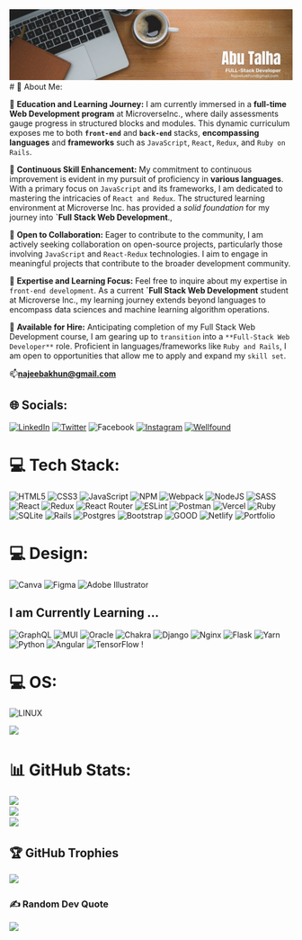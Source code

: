  <img src="./images/linkedin.jpg" alt="linkedin pic">
# 💫 About Me:  

🔭 **Education and Learning Journey:**
I am currently immersed in a **full-time Web Development program** at MicroverseInc., where daily assessments gauge progress in structured blocks and modules. This dynamic curriculum exposes me to both **`front-end`** and **`back-end`** stacks, **encompassing languages** and **frameworks** such as `JavaScript`, `React`, `Redux`, and `Ruby on Rails`.

🌱 **Continuous Skill Enhancement:**
My commitment to continuous improvement is evident in my pursuit of proficiency in **various languages**. With a primary focus on `JavaScript` and its frameworks, I am dedicated to mastering the intricacies of `React and Redux`. The structured learning environment at Microverse Inc. has provided a *solid foundation* for my journey into **`Full Stack Web Development**.,

👯 **Open to Collaboration:**
Eager to contribute to the community, I am actively seeking collaboration on open-source projects, particularly those involving `JavaScript` and `React-Redux` technologies. I aim to engage in meaningful projects that contribute to the broader development community.

💬 **Expertise and Learning Focus:**
Feel free to inquire about my expertise in `front-end development`. As a current **`Full Stack Web Development** student at Microverse Inc., my learning journey extends beyond languages to encompass data sciences and machine learning algorithm operations.

💼 **Available for Hire:**
Anticipating completion of my Full Stack Web Development course, I am gearing up to `transition` into a `**Full-Stack Web Developer**` role. Proficient in languages/frameworks like `Ruby and Rails`, I am open to opportunities that allow me to apply and expand my `skill set`.

📫**najeebakhun@gmail.com**


## 🌐 Socials:
[![LinkedIn](https://img.shields.io/badge/LinkedIn-%230077B5.svg?logo=linkedin&logoColor=white)](https://www.linkedin.com/in/najeeb-akhun/) [![Twitter](https://img.shields.io/badge/Twitter-%231DA1F2.svg?logo=Twitter&logoColor=white)](https://twitter.com/https://twitter.com/AbuTalha8T) ![Facebook](https://img.shields.io/badge/Facebook-%231877F2.svg?logo=Facebook&logoColor=white)
[![Instagram](https://img.shields.io/badge/Instagram-%231DA1F2.svg?logo=Instagram&logoColor=white)](https://www.instagram.com/abu_talha_akhun/)
[![Wellfound](https://img.shields.io/badge/Wellfound-%231DA1F2.svg?logo=Wellfound&logoColor=white)](https://wellfound.com/u/abu-talha-akhun)


# 💻 Tech Stack:
![HTML5](https://img.shields.io/badge/html5-%23E34F26.svg?style=for-the-badge&logo=html5&logoColor=white) ![CSS3](https://img.shields.io/badge/css3-%231572B6.svg?style=for-the-badge&logo=css3&logoColor=white)  ![JavaScript](https://img.shields.io/badge/javascript-%23323330.svg?style=for-the-badge&logo=javascript&logoColor=%23F7DF1E) ![NPM](https://img.shields.io/badge/NPM-%23000000.svg?style=for-the-badge&logo=npm&logoColor=white)  ![Webpack](https://img.shields.io/badge/webpack-%238DD6F9.svg?style=for-the-badge&logo=webpack&logoColor=black) ![NodeJS](https://img.shields.io/badge/node.js-6DA55F?style=for-the-badge&logo=node.js&logoColor=white)  ![SASS](https://img.shields.io/badge/SASS-hotpink.svg?style=for-the-badge&logo=SASS&logoColor=white) ![React](https://img.shields.io/badge/react-%2320232a.svg?style=for-the-badge&logo=react&logoColor=%2361DAFB) ![Redux](https://img.shields.io/badge/redux-%23593d88.svg?style=for-the-badge&logo=redux&logoColor=white) ![React Router](https://img.shields.io/badge/React_Router-CA4245?style=for-the-badge&logo=react-router&logoColor=white)   ![ESLint](https://img.shields.io/badge/ESLint-4B3263?style=for-the-badge&logo=eslint&logoColor=white) ![Postman](https://img.shields.io/badge/Postman-FF6C37?style=for-the-badge&logo=postman&logoColor=white)  ![Vercel](https://img.shields.io/badge/vercel-%23000000.svg?style=for-the-badge&logo=vercel&logoColor=white) ![Ruby](https://img.shields.io/badge/ruby-%23CC342D.svg?style=for-the-badge&logo=ruby&logoColor=white) ![SQLite](https://img.shields.io/badge/sqlite-%2307405e.svg?style=for-the-badge&logo=sqlite&logoColor=white)  ![Rails](https://img.shields.io/badge/rails-%23CC0000.svg?style=for-the-badge&logo=ruby-on-rails&logoColor=white)  ![Postgres](https://img.shields.io/badge/postgres-%23316192.svg?style=for-the-badge&logo=postgresql&logoColor=white)  ![Bootstrap](https://img.shields.io/badge/bootstrap-%23563D7C.svg?style=for-the-badge&logo=bootstrap&logoColor=white) ![GOOD](https://img.shields.io/badge/Babel-F9DC3e?style=for-the-badge&logo=babel&logoColor=black) ![Netlify](https://img.shields.io/badge/netlify-%23000000.svg?style=for-the-badge&logo=netlify&logoColor=#00C7B7) ![Portfolio](https://img.shields.io/badge/Portfolio-%23000000.svg?style=for-the-badge&logo=firefox&logoColor=#FF7139)
# 💻 Design:
![Canva](https://img.shields.io/badge/Canva-%2300C4CC.svg?style=for-the-badge&logo=Canva&logoColor=white) ![Figma](https://img.shields.io/badge/figma-%23F24E1E.svg?style=for-the-badge&logo=figma&logoColor=white) ![Adobe Illustrator](https://img.shields.io/badge/adobeillustrator-%23FF9A00.svg?style=for-the-badge&logo=adobeillustrator&logoColor=white)
## I am Currently Learning ...
![GraphQL](https://img.shields.io/badge/-GraphQL-E10098?style=for-the-badge&logo=graphql&logoColor=white) ![MUI](https://img.shields.io/badge/MUI-%230081CB.svg?style=for-the-badge&logo=material-ui&logoColor=white) ![Oracle](https://img.shields.io/badge/Oracle-F80000?style=for-the-badge&logo=oracle&logoColor=white) ![Chakra](https://img.shields.io/badge/chakra-%234ED1C5.svg?style=for-the-badge&logo=chakraui&logoColor=white) ![Django](https://img.shields.io/badge/django-%23092E20.svg?style=for-the-badge&logo=django&logoColor=white)  ![Nginx](https://img.shields.io/badge/nginx-%23009639.svg?style=for-the-badge&logo=nginx&logoColor=white) ![Flask](https://img.shields.io/badge/flask-%23000.svg?style=for-the-badge&logo=flask&logoColor=white)  ![Yarn](https://img.shields.io/badge/yarn-%232C8EBB.svg?style=for-the-badge&logo=yarn&logoColor=white)  ![Python](https://img.shields.io/badge/python-3670A0?style=for-the-badge&logo=python&logoColor=ffdd54)  ![Angular](https://img.shields.io/badge/angular-%23DD0031.svg?style=for-the-badge&logo=angular&logoColor=white)  ![TensorFlow](https://img.shields.io/badge/TensorFlow-%23FF6F00.svg?style=for-the-badge&logo=TensorFlow&logoColor=white)  !

 # 💻 OS:
 ![LINUX](https://img.shields.io/badge/Linux-FCC624?style=for-the-badge&logo=linux&logoColor=black)

 [![](https://visitcount.itsvg.in/api?id=AbuTalha3&icon=0&color=0)](https://visitcount.itsvg.in)
 
# 📊 GitHub Stats:
![](https://github-readme-stats.vercel.app/api?username=AbuTalha3&theme=dark&hide_border=false&include_all_commits=false&count_private=false)<br/>
![](https://github-readme-streak-stats.herokuapp.com/?user=AbuTalha3&theme=dark&hide_border=false)<br/>
![](https://github-readme-stats.vercel.app/api/top-langs/?username=AbuTalha3&theme=dark&hide_border=false&include_all_commits=false&count_private=false&layout=compact)

## 🏆 GitHub Trophies
![](https://github-profile-trophy.vercel.app/?username=AbuTalha3&theme=radical&no-frame=false&no-bg=true&margin-w=4)

### ✍️ Random Dev Quote
![](https://quotes-github-readme.vercel.app/api?type=horizontal&theme=radical)

<!-- Proudly created with GPRM ( https://gprm.itsvg.in ) -->
